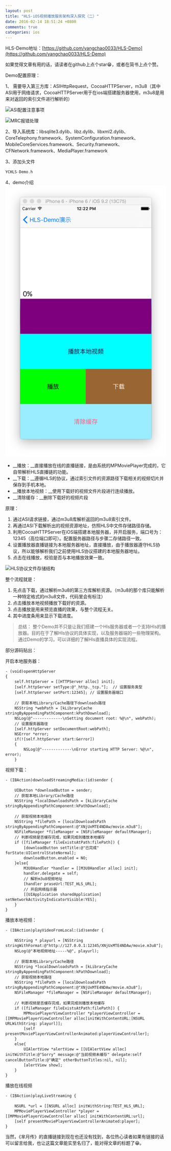 ```yaml
---
layout: post
title: "HLS-iOS视频播放服务架构深入探究（二）"
date: 2016-02-14 18:51:24 +0800
comments: true
categories: ios
---
```


HLS-Demo地址：[https://github.com/yangchao0033/HLS-Demo](https://github.com/yangchao0033/HLS-Demo)

如果觉得文章有用的话，请读者在github上点个star😁，或者在简书上点个赞。

Demo配置原理：

1、 需要导入第三方库：ASIHttpRequest，CocoaHTTPServer，m3u8（其中ASI用于网络请求，CocoaHTTPServer用于在ios端搭建服务器使用，m3u8是用来对返回的索引文件进行解析的）

![ASI配置注意事项](https://github.com/yangchao0033/HLS-Demo/blob/master/%E9%85%8D%E7%BD%AE%E7%8E%AF%E5%A2%831.png?raw=true)

![MRC报错处理](https://github.com/yangchao0033/HLS-Demo/blob/master/%E9%85%8D%E7%BD%AE%E7%8E%AF%E5%A2%832.png?raw=true)

2、导入系统库：libsqlite3.dylib、libz.dylib、libxml2.dylib、CoreTelephony.framework、SystemConfiguration.framework、MobileCoreServices.framework、Security.framework、CFNetwork.framework、MediaPlayer.framework

3、添加头文件

```c
YCHLS-Demo.h
```

4、demo介绍
![demo样式](https://github.com/yangchao0033/yangchao0033.github.io/blob/source/images/ios/2016/2/HLS_demo_UI.png?raw=true)

* __播放：__直接播放在线的直播链接，是由系统的MPMoviePlayer完成的，它自带解析HLS直播链的功能。
* __下载：__遵循HLS的协议，通过索引文件的资源路径下载相关的视频切片并保存到手机本地。
* __播放本地视频：__使用下载好的视频文件片段进行连续播放。
* __清除缓存：__删除下载好的视频片段

原理：

1. 通过ASI请求链接，通过m3u8库解析返回的m3u8索引文件。
2. 再通过ASI下载解析出的视频资源地址，仿照HLS中文件存储路径存储。
3. 利用CocoaHTTPServer在iOS端搭建本地服务器，并开启服务，端口号为：12345（高位端口即可）。配置服务器路径与步骤二存储路径一致。
4. 设置播放器直播链接为本地服务器地址，直接播放，由于播放器遵守HLS协议，所以能够解析我们之前使用HLS协议搭建的本地服务器地址。
5. 点击在线播放，校验是否与本地播放效果一致。

![HLS协议文件存储结构](https://github.com/yangchao0033/HLS-Demo/blob/master/%E9%85%8D%E7%BD%AE%E7%8E%AF%E5%A2%832.png?raw=true)

整个流程就是：

1. 先点击下载，通过解析m3u8的第三方库解析资源。（m3u8的那个库只能解析一种特定格式的m3u8文件，代码里会有标注）
2. 点击播放本地视频播放下载好的资源。
3. 点击播放是用来预览直播的效果，与整个流程无关。
4. 其中进度条用来显示下载进度。

> 总结：
> 整个Demo并不只是让我们搭建一个Hls服务器或者一个支持Hls的播放器。目的在于了解Hls协议的具体实现，以及服务器端的一些物理架构。通过Demo的学习，可以详细的了解Hls直播具体的实现流程。

部分源码贴出：

开启本地服务器：

```objc
- (void)openHttpServer
{
    self.httpServer = [[HTTPServer alloc] init];
    [self.httpServer setType:@"_http._tcp."];  // 设置服务类型
    [self.httpServer setPort:12345]; // 设置服务器端口
    
    // 获取本地Library/Cache路径下downloads路径
    NSString *webPath = [kLibraryCache stringByAppendingPathComponent:kPathDownload];
    NSLog(@"-------------\nSetting document root: %@\n", webPath);
    // 设置服务器路径
    [self.httpServer setDocumentRoot:webPath];
    NSError *error;
    if(![self.httpServer start:&error])
    {
        NSLog(@"-------------\nError starting HTTP Server: %@\n", error);
    }
```

视频下载：

```objc
- (IBAction)downloadStreamingMedia:(id)sender {
    
    UIButton *downloadButton = sender;
    // 获取本地Library/Cache路径
    NSString *localDownloadsPath = [kLibraryCache stringByAppendingPathComponent:kPathDownload];
    
    // 获取视频本地路径
    NSString *filePath = [localDownloadsPath stringByAppendingPathComponent:@"XNjUxMTE4NDAw/movie.m3u8"];
    NSFileManager *fileManager = [NSFileManager defaultManager];
    // 判断视频是否缓存完成，如果完成则播放本地缓存
    if ([fileManager fileExistsAtPath:filePath]) {
        [downloadButton setTitle:@"已完成" forState:UIControlStateNormal];
        downloadButton.enabled = NO;
    }else{
        M3U8Handler *handler = [[M3U8Handler alloc] init];
        handler.delegate = self;
        // 解析m3u8视频地址
        [handler praseUrl:TEST_HLS_URL];
        // 开启网络指示器
        [[UIApplication sharedApplication] setNetworkActivityIndicatorVisible:YES];
    }
}
```
播放本地视频：


```objc
- (IBAction)playVideoFromLocal:(id)sender {
    
    NSString * playurl = [NSString stringWithFormat:@"http://127.0.0.1:12345/XNjUxMTE4NDAw/movie.m3u8"];
    NSLog(@"本地视频地址-----%@", playurl);
    
    // 获取本地Library/Cache路径
    NSString *localDownloadsPath = [kLibraryCache stringByAppendingPathComponent:kPathDownload];
    // 获取视频本地路径
    NSString *filePath = [localDownloadsPath stringByAppendingPathComponent:@"XNjUxMTE4NDAw/movie.m3u8"];
    NSFileManager *fileManager = [NSFileManager defaultManager];
    
    // 判断视频是否缓存完成，如果完成则播放本地缓存
    if ([fileManager fileExistsAtPath:filePath]) {
        MPMoviePlayerViewController *playerViewController =[[MPMoviePlayerViewController alloc]initWithContentURL:[NSURL URLWithString: playurl]];
        [self presentMoviePlayerViewControllerAnimated:playerViewController];
    }
    else{
        UIAlertView *alertView = [[UIAlertView alloc] initWithTitle:@"Sorry" message:@"当前视频未缓存" delegate:self cancelButtonTitle:@"确定" otherButtonTitles:nil, nil];
        [alertView show];
    }
}
```

播放在线视频

```objc
- (IBAction)playLiveStreaming {
    
    NSURL *url = [[NSURL alloc] initWithString:TEST_HLS_URL];
    MPMoviePlayerViewController *player = [[MPMoviePlayerViewController alloc] initWithContentURL:url];
    [self presentMoviePlayerViewControllerAnimated:player];
}
```

当然，《芈月传》的直播链接到现在也还没有找到，各位热心读者如果有链接的话可以留言给我，也让这篇文章能实至名归了，能对得文章的标题了😁。